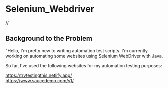 # Selenium_Webdriver

//<h4><h2>Background to the Problem</h2>
"Hello, I'm pretty new to writing automation test scripts. I'm currently working on automating some websites using Selenium WebDriver with Java.

So far, I've used the following websites for my automation testing purposes:

https://trytestingthis.netlify.app/ <br>
https://www.saucedemo.com/v1/</h4>
